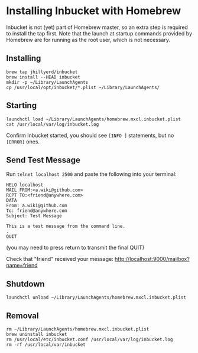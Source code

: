 # Installing Inbucket with Homebrew

Inbucket is not (yet) part of Homebrew master, so an extra step is required to
install the tap first.  Note that the launch at startup commands provided by
Homebrew are for running as the root user, which is not necessary.

## Installing

    brew tap jhillyerd/inbucket
    brew install --HEAD inbucket
    mkdir -p ~/Library/LaunchAgents
    cp /usr/local/opt/inbucket/*.plist ~/Library/LaunchAgents/

## Starting

    launchctl load ~/Library/LaunchAgents/homebrew.mxcl.inbucket.plist
    cat /usr/local/var/log/inbucket.log

Confirm Inbucket started, you should see `[INFO ]` statements, but no `[ERROR]` ones.

## Send Test Message

Run `telnet localhost 2500` and paste the following into your terminal:

    HELO localhost
    MAIL FROM:<a.wiki@github.com>
    RCPT TO:<friend@anywhere.com>
    DATA
    From: a.wiki@github.com
    To: friend@anywhere.com
    Subject: Test Message
    
    This is a test message from the command line.
    .
    QUIT

(you may need to press return to transmit the final QUIT)

Check that "friend" received your message: <http://localhost:9000/mailbox?name=friend>

## Shutdown

    launchctl unload ~/Library/LaunchAgents/homebrew.mxcl.inbucket.plist

## Removal

    rm ~/Library/LaunchAgents/homebrew.mxcl.inbucket.plist
    brew uninstall inbucket
    rm /usr/local/etc/inbucket.conf /usr/local/var/log/inbucket.log
    rm -rf /usr/local/var/inbucket
